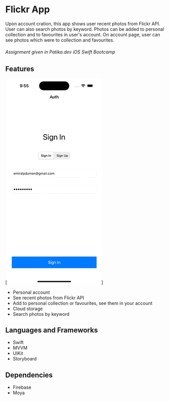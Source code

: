 # Flickr App

Upon account cration, this app shows user recent photos from Flickr API. User can also search photos by keyword. Photos can be added to personal collection and to favourites in user's account. On account page, user can see photos which were to collection and favourites.

###### Assignment given in Patika.dev iOS Swift Bootcamp

## Features

[![Auth](/images/auth.gif "Auth")]


- Personal account
- See recent photos from Flickr API
- Add to personal collection or favourites, see them in your account
- Cloud storage
- Search photos by keyword

## Languages and Frameworks

- Swift
- MVVM
- UIKit
- Storyboard

## Dependencies

- Firebase
- Moya
